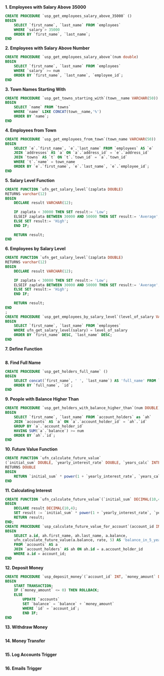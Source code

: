 **1.	Employees with Salary Above 35000**
``` SQL
CREATE PROCEDURE `usp_get_employees_salary_above_35000` ()
BEGIN
	SELECT `first_name`, `last_name` FROM `employees`
	WHERE `salary`> 35000
	ORDER BY `first_name`, `last_name`;
END
```
**2.	Employees with Salary Above Number**
``` SQL
CREATE PROCEDURE `usp_get_employees_salary_above`(num double)
BEGIN
	SELECT `first_name`, `last_name` FROM `employees`
    WHERE `salary` >= num
    ORDER BY `first_name`, `last_name`, `employee_id`;
END
```
**3.	Town Names Starting With**
``` SQL
CREATE PROCEDURE `usp_get_towns_starting_with`(town__name VARCHAR(50))
BEGIN
	SELECT `name` FROM `towns`
    WHERE `name` LIKE CONCAT(town__name,'%')
    ORDER BY `name`;
END
```
**4.	Employees from Town**
``` SQL
CREATE PROCEDURE `usp_get_employees_from_town`(town_name VARCHAR(50))
BEGIN
	SELECT `e`.`first_name`, `e`.`last_name` FROM `employees` AS `e`
    JOIN `addresses` AS `a` ON `a`.`address_id` = `e`.`address_id`
    JOIN `towns` AS `t` ON `t`.`town_id` = `a`.`town_id`
    WHERE `t`.`name` = town_name
    ORDER BY `e`.`first_name`, `e`.`last_name`, `e`.`employee_id`;
END
```
**5.	Salary Level Function**
``` SQL
CREATE FUNCTION `ufn_get_salary_level`(zaplata DOUBLE) 
RETURNS varchar(12) 
BEGIN
	DECLARE result VARCHAR(12);
    
    IF zaplata < 30000 THEN SET result:= 'Low';
    ELSEIF zaplata BETWEEN 30000 AND 50000 THEN SET result:= 'Average';
    ELSE SET result:= 'High';
    END IF;
    
	RETURN result;
END
```
**6.	Employees by Salary Level**
``` SQL
CREATE FUNCTION `ufn_get_salary_level`(zaplata DOUBLE) 
RETURNS varchar(12) 
BEGIN
	DECLARE result VARCHAR(12);
    
    IF zaplata < 30000 THEN SET result:= 'Low';
    ELSEIF zaplata BETWEEN 30000 AND 50000 THEN SET result:= 'Average';
    ELSE SET result:= 'High';
    END IF;
    
	RETURN result;
END
;
CREATE PROCEDURE `usp_get_employees_by_salary_level`(level_of_salary VARCHAR(12))
BEGIN
    SELECT `first_name`, `last_name` FROM `employees`
    WHERE ufn_get_salary_level(salary) = level_of_salary
    ORDER BY `first_name` DESC, `last_name` DESC;
END
```
**7.	Define Function**
``` SQL

```
**8.	Find Full Name**
``` SQL
CREATE PROCEDURE `usp_get_holders_full_name` ()
BEGIN
	SELECT concat(`first_name`, ' ', `last_name`) AS 'full_name' FROM `account_holders`
    ORDER BY `full_name`, `id`;
END
```
**9.	People with Balance Higher Than**
``` SQL
CREATE PROCEDURE `usp_get_holders_with_balance_higher_than`(num DOUBLE)
BEGIN
	SELECT `first_name`, `last_name` FROM `account_holders` as `ah`
    JOIN `accounts` AS `a` ON `a`.`account_holder_id` = `ah`.`id`
    GROUP BY `a`.`account_holder_id`
    HAVING SUM(`a`.`balance`) >= num
    ORDER BY `ah`.`id`;
END
```
**10.	Future Value Function**
``` SQL
CREATE FUNCTION `ufn_calculate_future_value` 
(`initial_sum` DOUBLE, `yearly_interest_rate` DOUBLE, `years_calc` INTEGER)
RETURNS DOUBLE
BEGIN
	RETURN `initial_sum` * power(1 + `yearly_interest_rate`, `years_calc`);
END
```
**11.	Calculating Interest**
``` SQL
CREATE FUNCTION `ufn_calculate_future_value`(`initial_sum` DECIMAL(10,4), `yearly_interest_rate` DOUBLE(5, 4), `years_calc` INTEGER) RETURNS decimal(10,4)
BEGIN
	DECLARE result DECIMAL(10,4);
    SET result := `initial_sum` * power(1 + `yearly_interest_rate`, `years_calc`);
	RETURN result;
END;
CREATE PROCEDURE `usp_calculate_future_value_for_account`(account_id INT, rate DOUBLE(5, 4))
BEGIN
	SELECT a.id, ah.first_name, ah.last_name, a.balance, 
	ufn_calculate_future_value(a.balance, rate, 5) AS 'balance_in_5_years' 
	FROM `accounts` AS a
	JOIN `account_holders` AS ah ON ah.id = a.account_holder_id
    WHERE a.id = account_id;
END
```
**12.	Deposit Money**
``` SQL
CREATE PROCEDURE `usp_deposit_money`(`account_id` INT, `money_amount` DECIMAL(10,4))
BEGIN
	START TRANSACTION;
    IF (`money_amount` <= 0) THEN ROLLBACK;
    ELSE 
		UPDATE `accounts` 
		SET `balance` = `balance` + `money_amount` 
        WHERE `id` = `account_id`; 
        END IF;
END
```
**13.	Withdraw Money**
``` SQL

```
**14.	Money Transfer**
``` SQL

```
**15.	Log Accounts Trigger**
``` SQL

```
**16.	Emails Trigger**
``` SQL

```